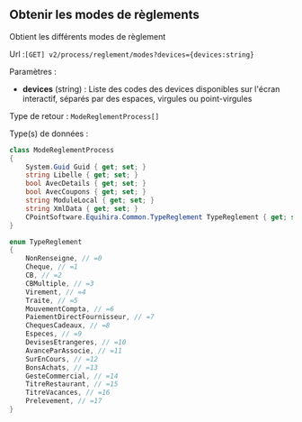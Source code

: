 ## <span id='listemodesreglements'>Obtenir les modes de règlements</span>

Obtient les différents modes de règlement

Url :`[GET] v2/process/reglement/modes?devices={devices:string}`

Paramètres : 

- **devices** (string) : Liste des codes des devices disponibles sur l'écran interactif, séparés par des espaces, virgules ou point-virgules

Type de retour : `ModeReglementProcess[]`

Type(s) de données :

```csharp
class ModeReglementProcess
{
	System.Guid Guid { get; set; }
	string Libelle { get; set; }
	bool AvecDetails { get; set; }
	bool AvecCoupons { get; set; }
	string ModuleLocal { get; set; }
	string XmlData { get; set; }
	CPointSoftware.Equihira.Common.TypeReglement TypeReglement { get; set; }
}

enum TypeReglement
{
	NonRenseigne, // =0
	Cheque, // =1
	CB, // =2
	CBMultiple, // =3
	Virement, // =4
	Traite, // =5
	MouvementCompta, // =6
	PaiementDirectFournisseur, // =7
	ChequesCadeaux, // =8
	Especes, // =9
	DevisesEtrangeres, // =10
	AvanceParAssocie, // =11
	SurEnCours, // =12
	BonsAchats, // =13
	GesteCommercial, // =14
	TitreRestaurant, // =15
	TitreVacances, // =16
	Prelevement, // =17
}

```
